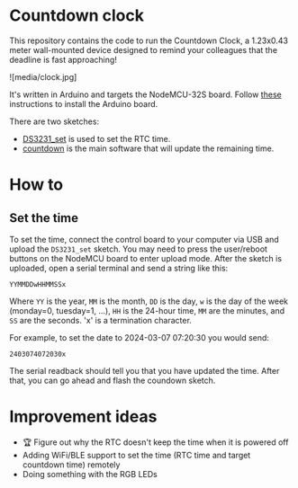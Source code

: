 Countdown clock
===============

This repository contains the code to run the Countdown Clock, a 1.23x0.43 meter wall-mounted device designed to remind your colleagues that the deadline is fast approaching! 

![media/clock.jpg]

It's written in Arduino and targets the NodeMCU-32S board.
Follow [these](https://randomnerdtutorials.com/installing-the-esp32-board-in-arduino-ide-windows-instructions/) instructions to install the Arduino board.

There are two sketches: 
- [DS3231_set](https://github.com/jdiez17/countdown_clock/tree/main/sketches/DS3231_set) is used to set the RTC time.
- [countdown](https://github.com/jdiez17/countdown_clock/tree/main/sketches/countdown) is the main software that will update the remaining time.

How to
======

Set the time
------------

To set the time, connect the control board to your computer via USB and upload the `DS3231_set` sketch.
You may need to press the user/reboot buttons on the NodeMCU board to enter upload mode.
After the sketch is uploaded, open a serial terminal and send a string like this:

    YYMMDDwHHMMSSx

Where `YY` is the year, `MM` is the month, `DD` is the day, `w` is the day of the week (monday=0, tuesday=1, ...), `HH` is the 24-hour time, `MM` are the minutes, and `SS` are the seconds. 'x' is a termination character.

For example, to set the date to 2024-03-07 07:20:30 you would send:

    2403074072030x

The serial readback should tell you that you have updated the time.
After that, you can go ahead and flash the coundown sketch.

Improvement ideas
=================

- 🏆 Figure out why the RTC doesn't keep the time when it is powered off
- Adding WiFi/BLE support to set the time (RTC time and target countdown time) remotely
- Doing something with the RGB LEDs


